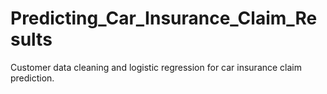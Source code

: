 # Predicting_Car_Insurance_Claim_Results
Customer data cleaning and logistic regression for car insurance claim prediction.
